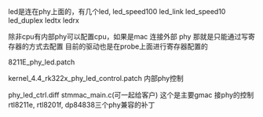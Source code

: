 led是连在phy上面的，有几个led, led_speed100 led_link led_speed10 led_duplex ledtx ledrx

除非cpu有内部phy可以配置cpu，如果是mac 连接外部 phy 那就是只能通过写寄存器的方式去配置
目前的驱动也是在probe上面进行寄存器配置的


8211E_phy_led.patch	 

kernel_4.4_rk322x_phy_led_control.patch 内部phy控制	

phy_led_ctrl.diff	 stmmac_main.c(可一起给客户) 这个是主要gmac 接phy的控制  rtl8211e, rtl8201f, dp84838三个phy兼容的补丁


